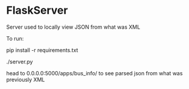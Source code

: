 # FlaskServer
Server used to locally view JSON from what was XML

To run:


pip install -r requirements.txt


./server.py

head to 0.0.0.0:5000/apps/bus_info/ to see parsed json from what was previously XML
